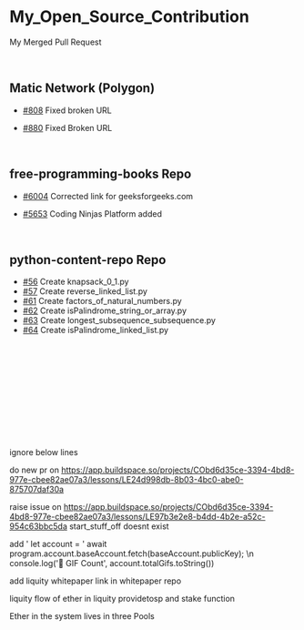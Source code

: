# My_Open_Source_Contribution
My Merged Pull Request

<br>

## Matic Network (Polygon)
* [#808](https://github.com/maticnetwork/matic-docs/pull/808) Fixed broken URL


* [#880](https://github.com/maticnetwork/matic-docs/pull/880) Fixed Broken URL
<br>


## free-programming-books Repo

 * [#6004](https://github.com/EbookFoundation/free-programming-books/pull/6004) Corrected link for geeksforgeeks.com


* [#5653](https://github.com/EbookFoundation/free-programming-books/pull/5653) Coding Ninjas Platform added

<br>


## python-content-repo Repo

* [#56](https://github.com/Mukesh-kanna/python-content-repo/pull/56) Create knapsack_0_1.py 
* [#57](https://github.com/Mukesh-kanna/python-content-repo/pull/57) Create reverse_linked_list.py 
* [#61](https://github.com/Mukesh-kanna/python-content-repo/pull/61) Create factors_of_natural_numbers.py
* [#62](https://github.com/Mukesh-kanna/python-content-repo/pull/62) Create isPalindrome_string_or_array.py
* [#63](https://github.com/Mukesh-kanna/python-content-repo/pull/63) Create longest_subsequence_subsequence.py
* [#64](https://github.com/Mukesh-kanna/python-content-repo/pull/64) Create isPalindrome_linked_list.py


<br>

<br>
<br>
<br>
<br>
<br>
<br>
<br>
<br>
<br>


ignore below lines

do new pr on https://app.buildspace.so/projects/CObd6d35ce-3394-4bd8-977e-cbee82ae07a3/lessons/LE24d998db-8b03-4bc0-abe0-875707daf30a

raise issue on https://app.buildspace.so/projects/CObd6d35ce-3394-4bd8-977e-cbee82ae07a3/lessons/LE97b3e2e8-b4dd-4b2e-a52c-954c63bbc5da start_stuff_off doesnt exist

add '  let account = ' await program.account.baseAccount.fetch(baseAccount.publicKey); \n console.log('👀 GIF Count', account.totalGifs.toString())

add liquity whitepaper link in whitepaper repo

liquity flow of ether in liquity providetosp and stake function

Ether in the system lives in three Pools
